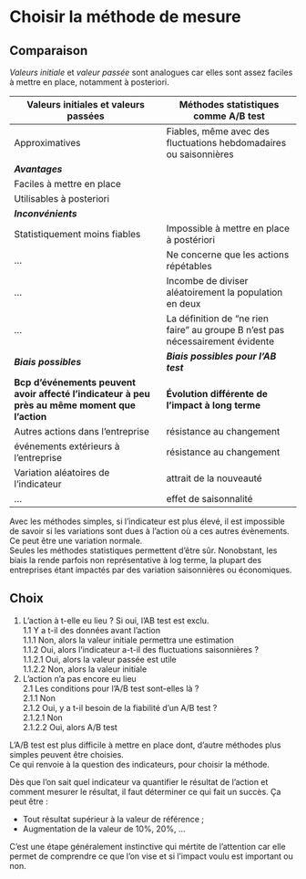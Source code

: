 # Choisir la méthode de mesure
## Comparaison
_Valeurs initiale_ et _valeur passée_ sont analogues car elles sont assez faciles à mettre en place, notamment à posteriori.  

Valeurs initiales et valeurs passées | Méthodes statistiques comme A/B  test
---|---
Approximatives | Fiables, même avec des fluctuations hebdomadaires ou saisonnières
_**Avantages**_ |
Faciles à mettre en place |
Utilisables à posteriori |
_**Inconvénients**_ |
Statistiquement moins fiables | Impossible à mettre en place à postériori
… | Ne concerne que les actions répétables
… | Incombe de diviser aléatoirement la population en deux
… | La définition de “ne rien faire” au groupe B n’est pas nécessairement évidente
_**Biais possibles**_ | _**Biais possibles pour l’AB test**_
**Bcp d’événements peuvent avoir affecté l’indicateur à peu près au même moment que l’action** | **Évolution différente de l’impact à long terme**
Autres actions dans l’entreprise | résistance au changement
événements extérieurs à l’entreprise | résistance au changement
Variation aléatoires de l’indicateur | attrait de la nouveauté
… | effet de saisonnalité
Avec les méthodes simples, si l’indicateur est plus élevé, il est impossible de savoir si les variations sont dues à l’action où a ces autres évènements. Ce peut être une variation normale.  
Seules les méthodes statistiques permettent d’être sûr. Nonobstant, les biais la rende parfois non représentative à log terme, la plupart des entreprises étant impactés par des variation saisonnières ou économiques.  
## Choix
1. L’action à t-elle eu lieu ? Si oui, l’AB test est exclu.  
    1.1 Y a t-il des données avant l’action  
        1.1.1 Non, alors la valeur initiale permettra une estimation  
        1.1.2 Oui, alors l’indicateur a-t-il des fluctuations saisonnières ?  
            1.1.2.1 Oui, alors la valeur passée est utile  
            1.1.2.2 Non, alors la valeur initiale  
2. L’action n’a pas encore eu lieu  
    2.1 Les conditions pour l’A/B test sont-elles là ?  
        2.1.1 Non  
        2.1.2 Oui, y a t-il besoin de la fiabilité d’un A/B test ?  
            2.1.2.1 Non  
            2.1.2.2 Oui, alors A/B test  

L’A/B test est plus difficile à mettre en place dont, d’autre méthodes plus simples peuvent être choisies.  
Ce qui renvoie à la question des indicateurs, pour choisir la méthode.  

Dès que l’on sait quel indicateur va quantifier le résultat de l’action et comment mesurer le résultat, il faut déterminer ce qui fait un succès. Ça peut être :
* Tout résultat supérieur à la valeur de référence ;
* Augmentation de la valeur de 10%, 20%, …

C’est une étape généralement instinctive qui mértite de l’attention car elle permet de comprendre ce que l’on vise et si l’impact voulu est important ou non.